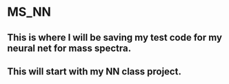 # MS_NN

## This is where I will be saving my test code for my neural net for mass spectra. 
## This will start with my NN class project.
